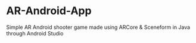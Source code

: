 # AR-Android-App
Simple AR Android shooter game made using ARCore &amp; Sceneform in Java through Android Studio

